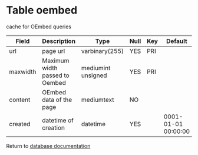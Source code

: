 Table oembed
===========
cache for OEmbed queries

| Field | Description | Type | Null | Key | Default | Extra |
| ----- | ----------- | ---- | ---- | --- | ------- | ----- |
| url | page url | varbinary(255) | YES | PRI |  |  |    
| maxwidth | Maximum width passed to Oembed | mediumint unsigned | YES | PRI |  |  |    
| content | OEmbed data of the page | mediumtext | NO |  |  |  |    
| created | datetime of creation | datetime | YES |  | 0001-01-01 00:00:00 |  |    

Return to [database documentation](help/database)
